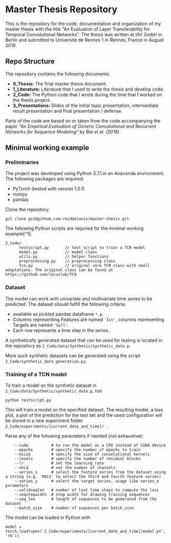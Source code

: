 # Master Thesis Repository

This is the repository for the code, documentation and organization of my master
thesis with the title "An Evaluation of Layer Transferability for Temporal
Convolutional Networks". The thesis was written at IAV GmbH in Berlin and
submitted to Université de Rennes 1 in Rennes, France in August 2019.

## Repo Structure
The repository contains the following documents:
*  **0_Thesis:** The final master thesis document.
*  **1_Literature:** Literature that I used to write the thesis and develop
code.
*  **2_Code:** The Python code that I wrote during the time that I worked on the
thesis project.
*  **3_Presentations:** Slides of the initial topic presentation, intermediate
result presentation and final presentation / defense.

Parts of the code are based on or taken from the code accompanying the paper
*"An Empirical Evaluation of Generic Convolutional and Recurrent Networks for
Sequence Modeling"* by *Bai et al. (2018)*.

## Minimal working example
### Preliminaries
The project was developed using Python 3.7.1 in an Anaconda environment. The following packages are
required:
*  PyTorch (tested with version 1.0.1)
*  numpy
*  pandas

Clone the repository:
```
git clone git@github.com:rmiddelanis/master-thesis.git
```

The following Python scripts are requried for the minimal working example[^1]:

```
2_Code/
      testscript.py       // test script to train a TCN model
      model.py            // model class
      utils.py            // helper functions
      preprocessing.py    // preprocessing class
      tcn.py              // original core TCN class with small adaptations. The original class can be found at https://github.com/locuslab/TCN
```

<!--
*  ``testscript.py``
*  ``model.py``
*  ``utils.py``
*  ``preprocessing.py``
*  ``tcn.py``[^1]
-->


### Dataset
The model can work with univariate and multivariate time series to be predicted.
The dataset should fulfill the following criteria:
*  available as pickled pandas dataframe ```*.p```.
*  Columns representing Features are named ```'Ist'```, columns representing
Targets are named ```'Soll'```.
*  Each row represents a time step in the series.

A synthetically generated dataset that can be used for testing is located in
the repository as ``2_Code/data/Synthetic/synthetic_data.p``.

More such synthetic datasets can be generated using the script ``2_Code/synthetic_data_generation.py``.

### Training of a TCN model
To train a model on the synthetic dataset in
``2_Code/data/Synthetic/synthetic_data.p``, run

```@bash
python testscript.py
```

This will train a model on the specified dataset. The resulting model, a loss
plot, a plot of the prediction for the test set and the used configuration will
be stored in a new experiment folder
``2_Code/experiments/[current_date_and_time]/ ``.

Parse any of the following parameters if needed (not exhaustive):

```@bash
    --cuda          # to run the model on a CPU instead of CUDA device
    --epochs        # specify the number of epochs to train
    --ksize         # specify the size of convolutional kernels
    --levels        # specify the number of residual blocks
    --lr            # set the learning rate
    --nhid          # set the number of channels
    --series_x      # select the feature series from the dataset using a string (e.g. '0011' to select the third and fourth feature series)
    --series_y      # select the target series, usage like series_x parameters
    --validseqlen   # number of last time steps to compute the loss
    --seqstepwidth  # step width for drawing training sequences
    --seq_len       # length of sequences to be generated from the dataset
    --batch_size    # number of sequences per batch_size
```


The model can be loaded in Python with
```@Python
model = torch.load(open('2_Code/experiments/[current_date_and_time]/model.pt', 'rb'))
```
